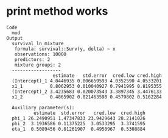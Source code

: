 # print method works

    Code
      mod
    Output
      survival_ln_mixture
       formula: survival::Surv(y, delta) ~ x
       observations: 10000
       predictors: 2
       mixture groups: 2
      ------------------
                     estimate   std.error  cred.low cred.high
      (Intercept)_1 4.0446935 0.006659593 4.0352590 4.0533201
      x1_1          0.8062953 0.010040927 0.7941995 0.8195355
      (Intercept)_2 3.4235683 0.020073543 3.3897345 3.4476133
      x1_2          0.4865902 0.021463598 0.4579802 0.5162284
      
      Auxiliary parameter(s):
              estimate  std.error   cred.low  cred.high
      phi_1 26.2490951 1.47347833 23.9429643 28.2141026
      phi_2  3.1936586 0.11375225  3.0533295  3.3741595
      eta_1  0.5089456 0.01261907  0.4950967  0.5308884

